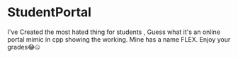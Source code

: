 # StudentPortal
I've Created the most hated thing for students , Guess what it's an online portal mimic in cpp showing the working. Mine has a name FLEX.
Enjoy your grades😂🤐
